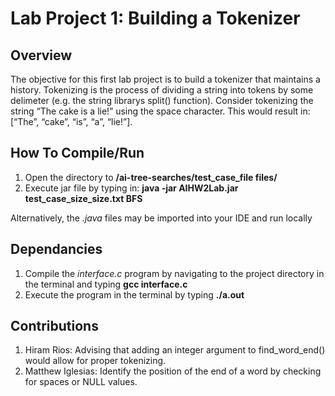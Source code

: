 Lab Project 1: Building a Tokenizer
===================================

## Overview
The objective for this first lab project is to build a tokenizer that
maintains a history. Tokenizing is the process of dividing a string into
tokens by some delimeter (e.g. the string librarys split() function).
Consider tokenizing the string “The cake is a lie!” using the space
character. This would result in: \[“The”, “cake”, “is”, “a”, “lie!”\].



## How To Compile/Run
1. Open the directory to **/ai-tree-searches/test_case_file files/**
2. Execute jar file by typing in: **java -jar AIHW2Lab.jar test_case_size_size.txt BFS**

Alternatively, the _.java_ files may be imported into your IDE and run locally

## Dependancies
1. Compile the *interface.c* program by navigating to the project directory in the terminal and typing **gcc interface.c**
2. Execute the program in the terminal by typing **./a.out**

## Contributions
1.  Hiram Rios: Advising that adding an integer argument to find_word_end() would allow for proper tokenizing.
2.  Matthew Iglesias: Identify the position of the end of a word by checking for spaces or NULL values.
